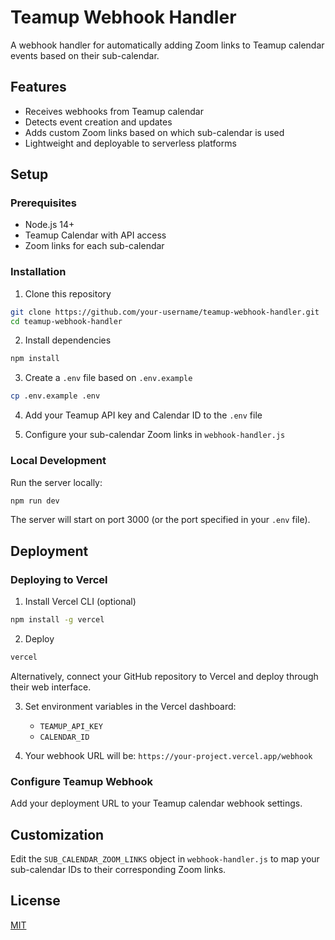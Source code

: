 # Teamup Webhook Handler

A webhook handler for automatically adding Zoom links to Teamup calendar events based on their sub-calendar.

## Features

- Receives webhooks from Teamup calendar
- Detects event creation and updates
- Adds custom Zoom links based on which sub-calendar is used
- Lightweight and deployable to serverless platforms

## Setup

### Prerequisites

- Node.js 14+
- Teamup Calendar with API access
- Zoom links for each sub-calendar

### Installation

1. Clone this repository
```bash
git clone https://github.com/your-username/teamup-webhook-handler.git
cd teamup-webhook-handler
```

2. Install dependencies
```bash
npm install
```

3. Create a `.env` file based on `.env.example`
```bash
cp .env.example .env
```

4. Add your Teamup API key and Calendar ID to the `.env` file

5. Configure your sub-calendar Zoom links in `webhook-handler.js`

### Local Development

Run the server locally:
```bash
npm run dev
```

The server will start on port 3000 (or the port specified in your `.env` file).

## Deployment

### Deploying to Vercel

1. Install Vercel CLI (optional)
```bash
npm install -g vercel
```

2. Deploy
```bash
vercel
```

Alternatively, connect your GitHub repository to Vercel and deploy through their web interface.

3. Set environment variables in the Vercel dashboard:
   - `TEAMUP_API_KEY`
   - `CALENDAR_ID`

4. Your webhook URL will be: `https://your-project.vercel.app/webhook`

### Configure Teamup Webhook

Add your deployment URL to your Teamup calendar webhook settings.

## Customization

Edit the `SUB_CALENDAR_ZOOM_LINKS` object in `webhook-handler.js` to map your sub-calendar IDs to their corresponding Zoom links.

## License

[MIT](LICENSE)
